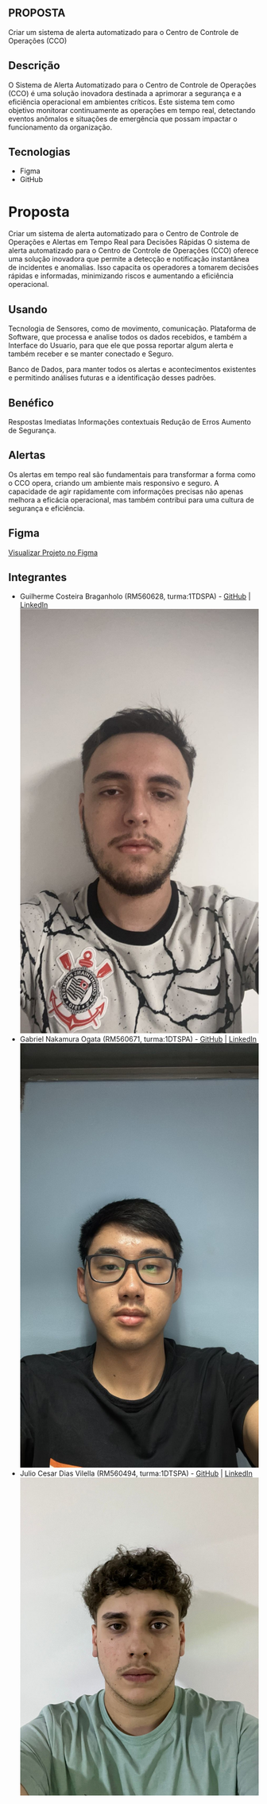 ## PROPOSTA 
Criar um sistema de alerta automatizado para o Centro de Controle de Operações (CCO) 

## Descrição
O Sistema de Alerta Automatizado para o Centro de Controle de Operações (CCO) é uma solução inovadora destinada a aprimorar a segurança e a eficiência operacional em ambientes críticos.
Este sistema tem como objetivo monitorar continuamente as operações em tempo real, detectando eventos anômalos e situações de emergência que possam impactar o funcionamento da organização.

## Tecnologias
- Figma
- GitHub


# Proposta
  Criar um sistema de alerta automatizado para o Centro de Controle de Operações e Alertas em Tempo Real para Decisões Rápidas
O sistema de alerta automatizado para o Centro de Controle de Operações (CCO) oferece uma solução inovadora que permite a detecção e notificação instantânea de incidentes e anomalias. Isso capacita os operadores a tomarem decisões rápidas e informadas, minimizando riscos e aumentando a eficiência operacional.

## Usando 
Tecnologia de Sensores, como de movimento, comunicação. 
Plataforma de Software, que processa e analise todos os dados recebidos, e também a Interface do Usuario, para que ele que possa reportar algum alerta e também receber e se manter conectado e Seguro.

Banco de Dados, para manter todos os alertas e acontecimentos existentes e permitindo análises futuras e a identificação desses padrões.


## Benéfico 
Respostas Imediatas
Informações contextuais
Redução de Erros
Aumento de Segurança.


## Alertas 
Os alertas em tempo real são fundamentais para transformar a forma como o CCO opera, criando um ambiente mais responsivo e seguro. A capacidade de agir rapidamente com informações precisas não apenas melhora a eficácia operacional, mas também contribui para uma cultura de segurança e eficiência.

## Figma
[Visualizar Projeto no Figma](https://www.figma.com/design/eu8gWDGMZPDdpbegu3wmsP/Untitled?node-id=0-1&t=zny5aq9oZ6J1pndz-1)

## Integrantes
- Guilherme Costeira Braganholo (RM560628, turma:1TDSPA) - [GitHub](https://github.com/GuilhermeCosteiraBraganholo) | [LinkedIn](https://www.linkedin.com/in/guilherme-braganholo-984718327/) ![Participante 1](guilhermecosteira.jpg)
- Gabriel Nakamura Ogata (RM560671, turma:1DTSPA) - [GitHub](https://github.com/GabrielNakamura123456) | [LinkedIn](https://www.linkedin.com/in/gabriel-ogata-912367328/) ![Participante 2](gabrielnakamura.jpg)
- Julio Cesar Dias Vilella (RM560494, turma:1DTSPA) - [GitHub](https://github.com/juliovilella8) | [LinkedIn](https://br.linkedin.com/in/julio-vilella-1b9367328) ![Participante 3](juliocesar.jpg)




